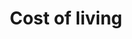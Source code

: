 ---
title: Cost of living
longTitle: 'Cost of living'
tags:
- gccommon
use:
- "[[Standard of living]]"
---